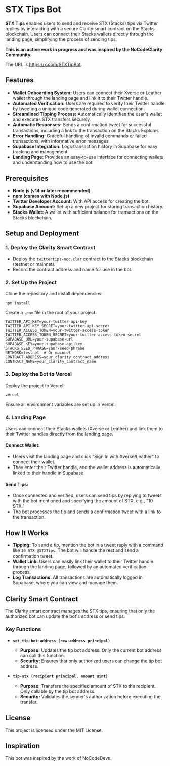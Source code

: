 # STX Tips Bot

**STX Tips** enables users to send and receive STX (Stacks) tips via Twitter replies by interacting with a secure Clarity smart contract on the Stacks blockchain. Users can connect their Stacks wallets directly through the landing page, simplifying the process of sending tips. 

**This is an active work in progress and was inspired by the NoCodeClarity Community.**

The URL is https://x.com/STXTipBot.

## Features

- **Wallet Onboarding System:** Users can connect their Xverse or Leather wallet through the landing page and link it to their Twitter handle.
- **Automated Verification:** Users are required to verify their Twitter handle by tweeting a unique code generated during wallet connection.
- **Streamlined Tipping Process:** Automatically identifies the user's wallet and executes STX transfers securely.
- **Automatic Responses:** Sends a confirmation tweet for successful transactions, including a link to the transaction on the Stacks Explorer.
- **Error Handling:** Graceful handling of invalid commands or failed transactions, with informative error messages.
- **Supabase Integration:** Logs transaction history in Supabase for easy tracking and management.
- **Landing Page:** Provides an easy-to-use interface for connecting wallets and understanding how to use the bot.

## Prerequisites

- **Node.js (v14 or later recommended)**
- **npm (comes with Node.js)**
- **Twitter Developer Account:** With API access for creating the bot.
- **Supabase Account:** Set up a new project for storing transaction history.
- **Stacks Wallet:** A wallet with sufficient balance for transactions on the Stacks blockchain.

## Setup and Deployment

### 1. Deploy the Clarity Smart Contract

- Deploy the `twittertips-ncc.clar` contract to the Stacks blockchain (testnet or mainnet).
- Record the contract address and name for use in the bot.

### 2. Set Up the Project

Clone the repository and install dependencies:

```bash
npm install
```

Create a `.env` file in the root of your project:

```plaintext
TWITTER_API_KEY=your-twitter-api-key
TWITTER_API_KEY_SECRET=your-twitter-api-secret
TWITTER_ACCESS_TOKEN=your-twitter-access-token
TWITTER_ACCESS_TOKEN_SECRET=your-twitter-access-token-secret
SUPABASE_URL=your-supabase-url
SUPABASE_KEY=your-supabase-api-key
STACKS_SEED_PHRASE=your-seed-phrase
NETWORK=testnet  # Or mainnet
CONTRACT_ADDRESS=your_clarity_contract_address
CONTRACT_NAME=your_clarity_contract_name
```

### 3. Deploy the Bot to Vercel

Deploy the project to Vercel:

```bash
vercel
```

Ensure all environment variables are set up in Vercel.

### 4. Landing Page

Users can connect their Stacks wallets (Xverse or Leather) and link them to their Twitter handles directly from the landing page.

#### **Connect Wallet:**

- Users visit the landing page and click "Sign In with Xverse/Leather" to connect their wallet.
- They enter their Twitter handle, and the wallet address is automatically linked to their handle in Supabase.

#### **Send Tips:**

- Once connected and verified, users can send tips by replying to tweets with the bot mentioned and specifying the amount of STX, e.g., "10 STX."
- The bot processes the tip and sends a confirmation tweet with a link to the transaction.

## How It Works

- **Tipping:** To send a tip, mention the bot in a tweet reply with a command like `10 STX @STXTips`. The bot will handle the rest and send a confirmation tweet.
- **Wallet Link:** Users can easily link their wallet to their Twitter handle through the landing page, followed by an automated verification process.
- **Log Transactions:** All transactions are automatically logged in Supabase, where you can view and manage them.

## Clarity Smart Contract

The Clarity smart contract manages the STX tips, ensuring that only the authorized bot can update the bot's address or send tips.

### Key Functions

- **`set-tip-bot-address (new-address principal)`**
  - **Purpose:** Updates the tip bot address. Only the current bot address can call this function.
  - **Security:** Ensures that only authorized users can change the tip bot address.
  
- **`tip-stx (recipient principal, amount uint)`**
  - **Purpose:** Transfers the specified amount of STX to the recipient. Only callable by the tip bot address.
  - **Security:** Validates the sender's authorization before executing the transfer.

## License

This project is licensed under the MIT License.

## Inspiration

This bot was inspired by the work of NoCodeDevs.
